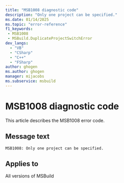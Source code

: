```yaml
---
title: "MSB1008 diagnostic code"
description: "Only one project can be specified."
ms.date: 01/14/2025
ms.topic: "error-reference"
f1_keywords:
 - MSB1008
 - MSBuild.DuplicateProjectSwitchError
dev_langs:
  - "VB"
  - "CSharp"
  - "C++"
  - "FSharp"
author: ghogen
ms.author: ghogen
manager: mijacobs
ms.subservice: msbuild
---
```


# MSB1008 diagnostic code

<!-- :::ErrorDefinitionDescription::: -->
<!-- :::editable-content name="introDescription"::: -->
This article describes the MSB1008 error code.
<!-- :::editable-content-end::: -->

## Message text

```output
MSB1008: Only one project can be specified.
```

<!-- :::editable-content name="postOutputDescription"::: -->
<!--
{StrBegin="MSBUILD : error MSB1008: "}UE: This happens if the user does something like "msbuild.exe myapp.proj myapp2.proj". This is not allowed.
    MSBuild.exe will only build a single project. The help topic may link to an article about how to author an MSBuild project
    that itself launches MSBuild on a number of other projects.
    LOCALIZATION: The prefix "MSBUILD : error MSBxxxx:" should not be localized.
-->
<!-- :::editable-content-end::: -->
<!-- :::ErrorDefinitionDescription-end::: -->

## Applies to

All versions of MSBuild
